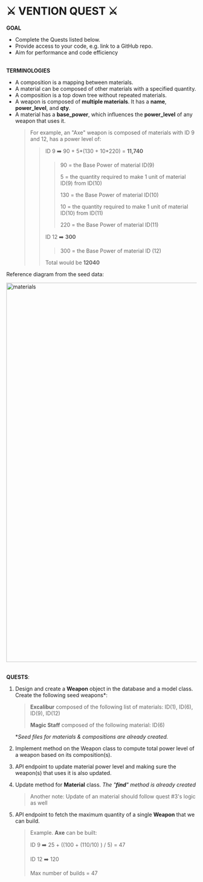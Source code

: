 # ⚔️ VENTION QUEST ⚔️

**GOAL**

- Complete the Quests listed below.
- Provide access to your code, e.g. link to a GitHub repo.
- Aim for performance and code efficiency
  <br />
  <br />

**TERMINOLOGIES**

- A composition is a mapping between materials.
- A material can be composed of other materials with a specified quantity.
- A composition is a top down tree without repeated materials.
- A weapon is composed of **multiple materials**. It has a **name**, **power_level**, and **qty**.
- A material has a **base_power**, which influences the **power_level** of any weapon that uses it.
  > For example, an "Axe" weapon is composed of materials with ID 9 and 12, has a power level of:
  >
  > > ID 9 ➡️ 90 + 5*(130 + 10*220) = **11,740**
  > > > 90 = the Base Power of material ID(9)
  > > >
  > > > 5 = the quantity required to make 1 unit of material ID(9) from ID(10)
  > > >
  > > > 130 = the Base Power of material ID(10)
  > > >
  > > > 10 = the quantity required to make 1 unit of material ID(10) from ID(11)
  > > >
  > > > 220 = the Base Power of material ID(11)
  > >
  > > ID 12 ➡️ **300**
  > > > 300 = the Base Power of material ID (12)
  > >
  > > Total would be **12040**

Reference diagram from the seed data:
<br />

<img width="1004" alt="materials" src="https://user-images.githubusercontent.com/13532850/235346434-2f318669-ff0b-4b34-8156-5942eafa097b.png">

<br />
<br />

**QUESTS**:

1. Design and create a **Weapon** object in the database and a model class. Create the following seed weapons\*:

   > **Excalibur** composed of the following list of materials: ID(1), ID(6), ID(9), ID(12)
   >
   > **Magic Staff** composed of the following material: ID(6)

   \*_Seed files for materials & compositions are already created._

2. Implement method on the Weapon class to compute total power level of a weapon based on its composition(s).

3. API endpoint to update material power level and making sure the weapon(s) that uses it is also updated.

4. Update method for **Material** class.
   _The "**find**" method is already created_
   > Another note: Update of an material should follow quest #3's logic as well
5. API endpoint to fetch the maximum quantity of a single **Weapon** that we can build.
   > Example. **Axe** can be built:
   >
   > ID 9 ➡️ 25 + ((100 + (110/10) ) / 5) = 47
   >
   > ID 12 ➡️ 120
   >
   > Max number of builds = 47
